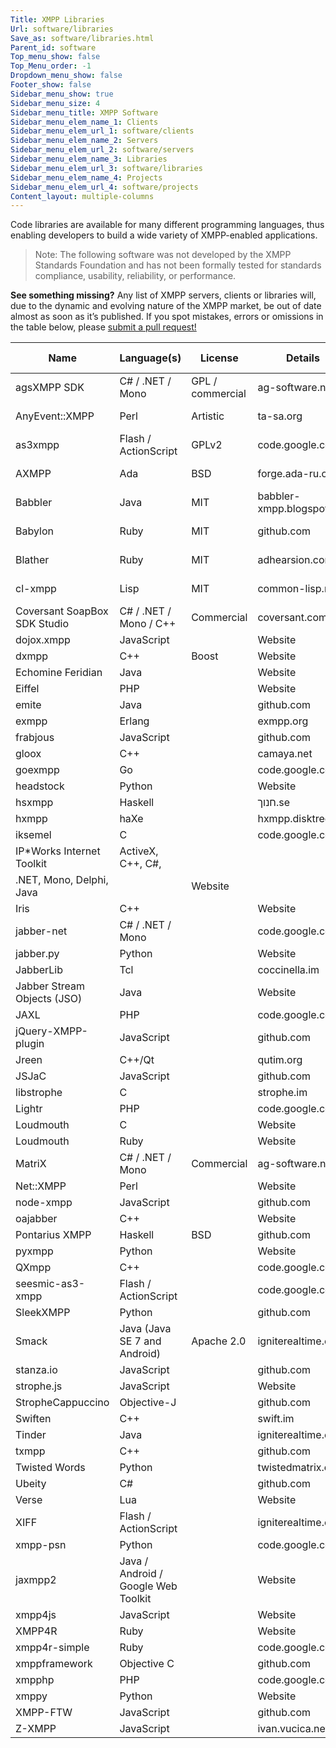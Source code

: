 ```yaml
---
Title: XMPP Libraries
Url: software/libraries
Save_as: software/libraries.html
Parent_id: software
Top_menu_show: false
Top_Menu_order: -1
Dropdown_menu_show: false
Footer_show: false
Sidebar_menu_show: true
Sidebar_menu_size: 4
Sidebar_menu_title: XMPP Software
Sidebar_menu_elem_name_1: Clients
Sidebar_menu_elem_url_1: software/clients
Sidebar_menu_elem_name_2: Servers
Sidebar_menu_elem_url_2: software/servers
Sidebar_menu_elem_name_3: Libraries
Sidebar_menu_elem_url_3: software/libraries
Sidebar_menu_elem_name_4: Projects
Sidebar_menu_elem_url_4: software/projects
Content_layout: multiple-columns
---
```


Code libraries are available for many different programming languages, thus enabling developers to build a wide variety of XMPP-enabled applications.

> Note: The following software was not developed by the XMPP Standards Foundation and has not been formally tested for standards compliance, usability, reliability, or performance.

__See something missing?__ Any list of XMPP servers, clients or libraries will, due to the dynamic and evolving nature of the XMPP market, be out of date almost as soon as it’s published. If you spot mistakes, errors or omissions in the table below, please [submit a pull request!](https://github.com/xsf/xmpp.org)


| Name                         | Language(s)                         | License          | Details                  | Latest Release |
|------------------------------|-------------------------------------|------------------|--------------------------|----------------|
| agsXMPP SDK                  | C# / .NET / Mono                    | GPL / commercial | ag-software.net          |                |
| AnyEvent::XMPP               | Perl                                | Artistic         | ta-sa.org                | 2012-06-14     |
| as3xmpp                      | Flash / ActionScript                | GPLv2            | code.google.com          | 2909-08-25     |
| AXMPP                        | Ada                                 | BSD              | forge.ada-ru.org         | 2011-03-07     |
| Babbler                      | Java                                | MIT              | babbler-xmpp.blogspot.de |                |
| Babylon                      | Ruby                                | MIT              | github.com               | 2009-03-31     |
| Blather                      | Ruby                                | MIT              | adhearsion.com           | 2013-08-26     |
| cl-xmpp                      | Lisp                                | MIT              | common-lisp.net          | 2008-07-12     |
| Coversant SoapBox SDK Studio | C# / .NET / Mono / C++              | Commercial       | coversant.com            | unknown        |
| dojox.xmpp                   | JavaScript                          |                  | Website                  |                |
| dxmpp                        | C++                                 | Boost            | Website                  |                |
| Echomine Feridian            | Java                                |                  | Website                  |                |
| Eiffel                       | PHP                                 |                  | Website                  |                |
| emite                        | Java                                |                  | github.com               |                |
| exmpp                        | Erlang                              |                  | exmpp.org                |                |
| frabjous                     | JavaScript                          |                  | github.com               |                |
| gloox                        | C++                                 |                  | camaya.net               |                |
| goexmpp                      | Go                                  |                  | code.google.com          |                |
| headstock                    | Python                              |                  | Website                  |                |
| hsxmpp                       | Haskell                             |                  | חנוך.se                  |                |
| hxmpp                        | haXe                                |                  | hxmpp.disktree.net       |                |
| iksemel                      | C                                   |                  | code.google.com          |                |
| IP*Works Internet Toolkit    | ActiveX, C++, C#,                   |                  |                          |                |
| .NET, Mono, Delphi, Java     |                                     | Website          |                          |                |
| Iris                         | C++                                 |                  | Website                  |                |
| jabber-net                   | C# / .NET / Mono                    |                  | code.google.com          |                |
| jabber.py                    | Python                              |                  | Website                  |                |
| JabberLib                    | Tcl                                 |                  | coccinella.im            |                |
| Jabber Stream Objects (JSO)  | Java                                |                  | Website                  |                |
| JAXL                         | PHP                                 |                  | code.google.com          |                |
| jQuery-XMPP-plugin           | JavaScript                          |                  | github.com               |                |
| Jreen                        | C++/Qt                              |                  | qutim.org                |                |
| JSJaC                        | JavaScript                          |                  | github.com               |                |
| libstrophe                   | C                                   |                  | strophe.im               |                |
| Lightr                       | PHP                                 |                  | code.google.com          |                |
| Loudmouth                    | C                                   |                  | Website                  |                |
| Loudmouth                    | Ruby                                |                  | Website                  |                |
| MatriX                       | C# / .NET / Mono                    | Commercial       | ag-software.net          | 2014-01-22     |
| Net::XMPP                    | Perl                                |                  | Website                  |                |
| node-xmpp                    | JavaScript                          |                  | github.com               |                |
| oajabber                     | C++                                 |                  | Website                  |                |
| Pontarius XMPP               | Haskell                             | BSD              | github.com               |                |
| pyxmpp                       | Python                              |                  | Website                  |                |
| QXmpp                        | C++                                 |                  | code.google.com          |                |
| seesmic-as3-xmpp             | Flash / ActionScript                |                  | code.google.com          |                |
| SleekXMPP                    | Python                              |                  | github.com               |                |
| Smack                        | Java (Java SE 7 and Android)        | Apache 2.0       | igniterealtime.org       | 2015-07-15     |
| stanza.io                    | JavaScript                          |                  | github.com               |                |
| strophe.js                   | JavaScript                          |                  | Website                  |                |
| StropheCappuccino            | Objective-J                         |                  | github.com               |                |
| Swiften                      | C++                                 |                  | swift.im                 |                |
| Tinder                       | Java                                |                  | igniterealtime.org       |                |
| txmpp                        | C++                                 |                  | github.com               |                |
| Twisted Words                | Python                              |                  | twistedmatrix.com        |                |
| Ubeity                       | C#                                  |                  | github.com               |                |
| Verse                        | Lua                                 |                  | Website                  |                |
| XIFF                         | Flash / ActionScript                |                  | igniterealtime.org       |                |
| xmpp-psn                     | Python                              |                  | code.google.com          |                |
| jaxmpp2                      | Java / Android / Google Web Toolkit |                  | Website                  |                |
| xmpp4js                      | JavaScript                          |                  | Website                  |                |
| XMPP4R                       | Ruby                                |                  | Website                  |                |
| xmpp4r-simple                | Ruby                                |                  | code.google.com          |                |
| xmppframework                | Objective C                         |                  | github.com               |                |
| xmpphp                       | PHP                                 |                  | code.google.com          |                |
| xmppy                        | Python                              |                  | Website                  |                |
| XMPP-FTW                     | JavaScript                          |                  | github.com               |                |
| Z-XMPP                       | JavaScript                          |                  | ivan.vucica.net          |                |